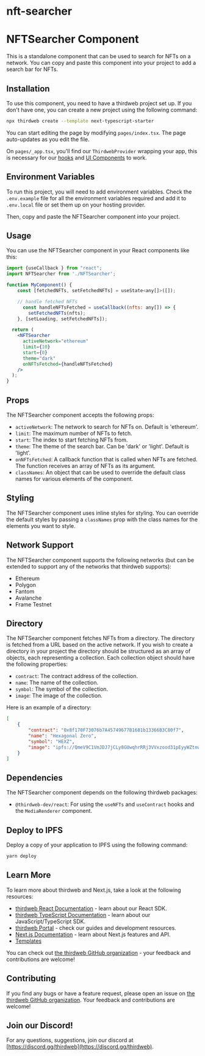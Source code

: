 # nft-searcher

# NFTSearcher Component

This is a standalone component that can be used to search for NFTs on a network. You can copy and paste this component into your project to add a search bar for NFTs.

## Installation

To use this component, you need to have a thirdweb project set up. If you don't have one, you can create a new project using the following command:

```bash
npx thirdweb create --template next-typescript-starter
```

You can start editing the page by modifying `pages/index.tsx`. The page auto-updates as you edit the file.

On `pages/_app.tsx`, you'll find our `ThirdwebProvider` wrapping your app, this is necessary for our [hooks](https://portal.thirdweb.com/react) and
[UI Components](https://portal.thirdweb.com/ui-components) to work.

## Environment Variables

To run this project, you will need to add environment variables. Check the `.env.example` file for all the environment variables required and add it to `.env.local` file or set them up on your hosting provider.

Then, copy and paste the NFTSearcher component into your project.

## Usage

You can use the NFTSearcher component in your React components like this:

```jsx
import {useCallback } from "react";
import NFTSearcher from './NFTSearcher';

function MyComponent() {
    const [fetchedNFTs, setFetchedNFTs] = useState<any[]>([]);

    // handle fetched NFTs
      const handleNFTsFetched = useCallback((nfts: any[]) => {
        setFetchedNFTs(nfts);
    }, [setLoading, setFetchedNFTs]);

  return (
    <NFTSearcher 
      activeNetwork="ethereum" 
      limit={10} 
      start={0} 
      theme="dark" 
      onNFTsFetched={handleNFTsFetched}
    />
  );
}
```

## Props

The NFTSearcher component accepts the following props:

- `activeNetwork`: The network to search for NFTs on. Default is 'ethereum'.
- `limit`: The maximum number of NFTs to fetch.
- `start`: The index to start fetching NFTs from.
- `theme`: The theme of the search bar. Can be 'dark' or 'light'. Default is 'light'.
- `onNFTsFetched`: A callback function that is called when NFTs are fetched. The function receives an array of NFTs as its argument.
- `classNames`: An object that can be used to override the default class names for various elements of the component.

## Styling

The NFTSearcher component uses inline styles for styling. You can override the default styles by passing a `classNames` prop with the class names for the elements you want to style.

## Network Support

The NFTSearcher component supports the following networks (but can be extended to support any of the networks that thirdweb supports):

- Ethereum
- Polygon
- Fantom
- Avalanche
- Frame Testnet

## Directory

The NFTSearcher component fetches NFTs from a directory. The directory is fetched from a URL based on the active network. If you wish to create a directory in your project the directory should be structured as an array of objects, each representing a collection. Each collection object should have the following properties:

- `contract`: The contract address of the collection.
- `name`: The name of the collection.
- `symbol`: The symbol of the collection.
- `image`: The image of the collection.

Here is an example of a directory:

```json
[
    {
        "contract": "0x8f170F73076b7A45749677B1681b13366B3C80f7",
        "name": "Hexagonal Zero",
        "symbol": "HEXZ",
        "image": "ipfs://QmeV9C1VmJDJ7jCLy8GUwqhrRRj3VVxzood31pEyyWZtnw/001.png"
    }
]
```

## Dependencies

The NFTSearcher component depends on the following thirdweb packages:

- `@thirdweb-dev/react`: For using the `useNFTs` and `useContract` hooks and the `MediaRenderer` component.


## Deploy to IPFS

Deploy a copy of your application to IPFS using the following command:

```bash
yarn deploy
```

## Learn More

To learn more about thirdweb and Next.js, take a look at the following resources:

- [thirdweb React Documentation](https://docs.thirdweb.com/react) - learn about our React SDK.
- [thirdweb TypeScript Documentation](https://docs.thirdweb.com/typescript) - learn about our JavaScript/TypeScript SDK.
- [thirdweb Portal](https://docs.thirdweb.com) - check our guides and development resources.
- [Next.js Documentation](https://nextjs.org/docs) - learn about Next.js features and API.
- [Templates](https://thirdweb.com/templates)

You can check out [the thirdweb GitHub organization](https://github.com/thirdweb-dev) - your feedback and contributions are welcome!

## Contributing

If you find any bugs or have a feature request, please open an issue on [the thirdweb GitHub organization](https://github.com/thirdweb-dev). Your feedback and contributions are welcome!

## Join our Discord!

For any questions, suggestions, join our discord at [https://discord.gg/thirdweb](https://discord.gg/thirdweb).
